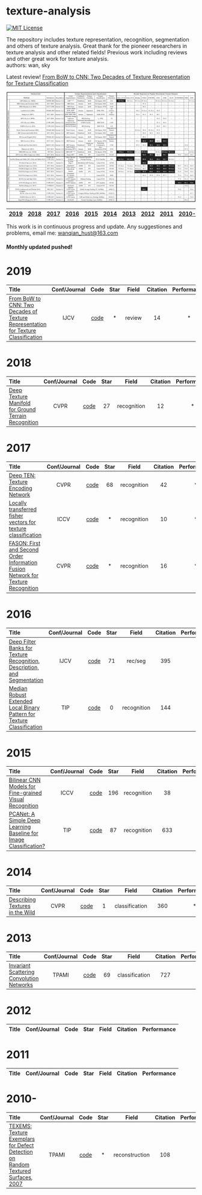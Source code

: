 # texture-analysis

[![MIT License](https://img.shields.io/badge/license-MIT-green.svg)](https://opensource.org/licenses/MIT) 

The repository includes texture representation, recognition, segmentation and others of texture analysis.
Great thank for the pioneer researchers in texture analysis and other related fields! 
Previous work including reviews and other great work for texture analysis.  
authors: wan, sky

Latest review! [From BoW to CNN: Two Decades of Texture Representation for Texture Classification](https://link.springer.com/content/pdf/10.1007%2Fs11263-018-1125-z.pdf)

![summary](imgs/summary.png)

| [2019](#2019) | [2018](#2018) | [2017](#2017) | [2016](#2016) | [2015](#2015) | [2014](#2014) | [2013](#2013) | [2012](#2012) | [2011](#2011) | [2010-](#2010-) |  
|:--------|:--------:|:--------:|:--------:|:--------|:--------:|:--------:|:--------:|:--------:|:--------:|

This work is in continuous progress and update. Any suggestiones and problems, email me: <wanqian_hust@163.com>   
#### Monthly updated pushed! 

# 2019
| Title | Conf/Journal | Code | Star | Field | Citation | Performance |
|:--------|:--------:|:--------:|:--------:|:--------:|:--------:|:--------:|
| [From BoW to CNN: Two Decades of Texture Representation for Texture Classification](https://link.springer.com/content/pdf/10.1007%2Fs11263-018-1125-z.pdf) | IJCV | [code](*) | * |review | 14 | * |

# 2018
| Title | Conf/Journal | Code | Star | Field | Citation | Performance |
|:--------|:--------:|:--------:|:--------:|:--------:|:--------:|:--------:|
| [Deep Texture Manifold for Ground Terrain Recognition](http://openaccess.thecvf.com/content_cvpr_2018/papers/Xue_Deep_Texture_Manifold_CVPR_2018_paper.pdf) | CVPR | [code](https://github.com/jiaxue1993/Deep-Encoding-Pooling-Network-DEP-) | 27 | recognition | 12 | * |

# 2017
| Title | Conf/Journal | Code | Star | Field | Citation | Performance |
|:--------|:--------:|:--------:|:--------:|:--------:|:--------:|:--------:|
| [Deep TEN: Texture Encoding Network](http://openaccess.thecvf.com/content_cvpr_2017/html/Zhang_Deep_TEN_Texture_CVPR_2017_paper.html) | CVPR | [code](https://github.com/zhanghang1989/Torch-Encoding-Layer) | 68 | recognition | 42 | * |
| [Locally transferred fisher vectors for texture classification](http://openaccess.thecvf.com/content_ICCV_2017/papers/Song_Locally-Transferred_Fisher_Vectors_ICCV_2017_paper.pdf) | ICCV | [code](*) | * | recognition | 10 | * |
| [FASON: First and Second Order Information Fusion Network for Texture Recognition](https://ieeexplore.ieee.org/document/8100129) | CVPR | [code](*) | * | recognition | 16 | * |

# 2016
| Title | Conf/Journal | Code | Star | Field | Citation | Performance |
|:--------|:--------:|:--------:|:--------:|:--------:|:--------:|:--------:|
| [Deep Filter Banks for Texture Recognition, Description, and Segmentation](https://link.springer.com/article/10.1007/s11263-015-0872-3) | IJCV | [code](https://github.com/mcimpoi/deep-fbanks) | 71 |rec/seg | 395 | * |
| [Median Robust Extended Local Binary Pattern for Texture Classification](https://ieeexplore.ieee.org/document/7393828) | TIP | [code](https://github.com/MIPT-Oulu/LocalBinaryPattern) | 0 | recognition | 144 | * |

# 2015
| Title | Conf/Journal | Code | Star | Field | Citation | Performance |
|:--------|:--------:|:--------:|:--------:|:--------:|:--------:|:--------:|
| [Bilinear CNN Models for Fine-grained Visual Recognition](https://link.springer.com/article/10.1007/s11263-015-0872-3) | ICCV | [code](https://github.com/HaoMood/bilinear-cnn) | 196 | recognition | 38 | * |
| [PCANet: A Simple Deep Learning Baseline for Image Classification?](https://ieeexplore.ieee.org/document/7234886) | TIP | [code](https://github.com/IshitaTakeshi/PCANet) | 87 | recognition | 633 | * |

# 2014
| Title | Conf/Journal | Code | Star | Field | Citation | Performance |
|:--------|:--------:|:--------:|:--------:|:--------:|:--------:|:--------:|
| [Describing Textures in the Wild](https://www.robots.ox.ac.uk/~vgg/publications/2014/Cimpoi14/) | CVPR | [code](https://github.com/lidong04/deep-fbanks-ct/tree/master/desctex) | 1 | classification | 360 | * |

# 2013
| Title | Conf/Journal | Code | Star | Field | Citation | Performance |
|:--------|:--------:|:--------:|:--------:|:--------:|:--------:|:--------:|
| [Invariant Scattering Convolution Networks](https://ieeexplore.ieee.org/document/6522407) | TPAMI | [code](https://github.com/scatnet/scatnet) | 69 | classification | 727 | * |


# 2012
| Title | Conf/Journal | Code | Star | Field | Citation | Performance |
|:--------|:--------:|:--------:|:--------:|:--------:|:--------:|:--------:|

# 2011
| Title | Conf/Journal | Code | Star | Field | Citation | Performance |
|:--------|:--------:|:--------:|:--------:|:--------:|:--------:|:--------:|

# 2010-
| Title | Conf/Journal | Code | Star | Field | Citation | Performance |
|:--------|:--------:|:--------:|:--------:|:--------:|:--------:|:--------:|
| [TEXEMS: Texture Exemplars for Defect Detection on Random Textured Surfaces, 2007](https://ieeexplore.ieee.org/abstract/document/4250469/) | TPAMI | [code](*) | * | reconstruction | 108 | * |

